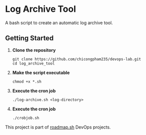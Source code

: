 # Log Archive Tool

A bash script to create an automatic log archive tool.

## Getting Started

1. **Clone the repository**

   ```shell
   git clone https://github.com/chicongpham235/devops-lab.git
   cd log_archive_tool
   ```

2. **Make the script executable**

   ```shell
   chmod +x *.sh
   ```

3. **Execute the cron job**

   ```shell
   ./log-archive.sh <log-directory>
   ```

4. **Execute the cron job**

   ```shell
   ./crobjob.sh
   ```

This project is part of [roadmap.sh](https://roadmap.sh/projects/log-archive-tool) DevOps projects.
